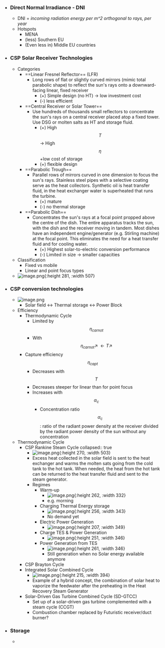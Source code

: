 - ### Direct Normal Irradiance - DNI
	- DNI = *incoming radiation energy per m^2 orthogonal to rays, per year*
	- Hotspots
		- MENA
		- (less) Southern EU
		- (Even less in) Middle EU countries
- ### CSP Solar Receiver Technologies
	- Categories
		- ==Linear Fresnel Reflector== (LFR)
			- Long rows of flat or slightly curved mirrors (mimic total parabolic shape) to reflect the sun's rays onto a downward-facing linear, fixed receiver
				- (+) Simple design (no HT) -> low investment cost
				- (-) less efficient
		- ==Central Receiver or Solar Tower==
			- Use hundreds of thousands small reflectors to concentrate the sun's rays on a central receiver placed atop a fixed tower. Use DSG or molten salts as HT and storage fluid.
				- (+) High $$T$$ -> High $$\eta$$+low cost of storage
				- (+) flexible design
		- ==Parabolic Trough==
			- Parallel rows of mirrors curved in one dimension to focus the sun's rays. Stainless steel pipes with a selective coating serve as the heat collectors.  Synthetic oil is heat transfer fluid, in the heat exchanger water is superheated that runs the turbine.
				- (+) mature
				- (-) no thermal storage
		- ==Parabolic Dish==
			- Concentrates the sun's rays at a focal point propped above the centre of the dish. The entire apparatus tracks the sun, with the dish and the receiver moving in tandem. Most dishes have an independent engine/generator (e.g. Stirling machine) at the focal point. This eliminates the need for a heat transfer fluid and for cooling water.
				- (+) Highest solar-to-electric conversion performance
				- (-) Limited in size -> smaller capacities
	- Classification
		- Fixed vs mobile
		- Linear and point focus types
	- ![image.png](../assets/image_1681587061626_0.png){:height 281, :width 507}
- ### CSP conversion technologies
	- ![image.png](../assets/image_1681590089046_0.png)
		- Solar field <-> Thermal storage <-> Power Block
	- Efficiency
		- Thermodynamic Cycle
			- Limited by $$\eta_{carnot}$$
			- With $$\eta_{carnot}\nearrow\; \leftarrow T \nearrow$$
		- Capture efficiency $$\eta_{capt}$$
			- Decreases with $$T$$
			- Decreases steeper for linear than for point focus
			- Increases with $$\alpha_c$$
				- Concentration ratio $$\alpha_c$$: ratio of the radiant power density at the receiver divided by the radiant power density of the sun without any concentration
	- Thermodynamic Cycle
		- CSP Rankine Steam Cycle
		  collapsed:: true
			- ![image.png](../assets/image_1681592025230_0.png){:height 270, :width 503}
			- Excess heat collected in the solar field is sent to the heat exchanger and warms the molten sats going from the cold tank to the hot tank. When needed, the heat from the hot tank can be returned to the heat transfer fluid and sent to the steam generator.
			- Regimes
				- Warm-up
					- ![image.png](../assets/image_1681592813265_0.png){:height 262, :width 332}
					- e.g. morning
				- Charging Thermal Energy storage
					- ![image.png](../assets/image_1681592835374_0.png){:height 256, :width 343}
					- No demand yet
				- Electric Power Generation
					- ![image.png](../assets/image_1681592877552_0.png){:height 207, :width 349}
				- Charge TES & Power Generation
					- ![image.png](../assets/image_1681592917017_0.png){:height 251, :width 346}
				- Power Generation from TES
					- ![image.png](../assets/image_1681592938959_0.png){:height 261, :width 346}
					- Still generation when no Solar energy available anymore
		- CSP Brayton Cycle
		- Integrated Solar Combined Cycle
			- ![image.png](../assets/image_1681628223818_0.png){:height 215, :width 394}
			- Example of a hybrid concept, the combination of solar heat to vaporize the feedwater after the preheating in the Heat Recovery Steam Generator
		- Solar-Driven Gas Turbine Combined Cycle (SD-GTCC)
			- Set up of a solar-driven gas turbine complemented with a steam cycle (CCGT)
			- Combustion chamber replaced by Futuristic receiver/duct burner?
- ### Storage
	-